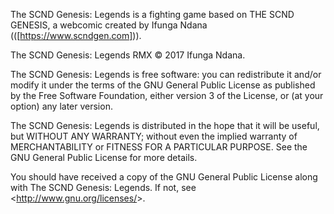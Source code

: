 The SCND Genesis: Legends is a fighting game based on THE SCND GENESIS,
a webcomic created by Ifunga Ndana (([https://www.scndgen.com])).

The SCND Genesis: Legends RMX  © 2017 Ifunga Ndana.

The SCND Genesis: Legends is free software: you can redistribute it and/or modify
it under the terms of the GNU General Public License as published by
the Free Software Foundation, either version 3 of the License, or
(at your option) any later version.

The SCND Genesis: Legends is distributed in the hope that it will be useful,
but WITHOUT ANY WARRANTY; without even the implied warranty of
MERCHANTABILITY or FITNESS FOR A PARTICULAR PURPOSE.  See the
GNU General Public License for more details.

You should have received a copy of the GNU General Public License
along with The SCND Genesis: Legends. If not, see <<a href="http://www.gnu.org/licenses/">http://www.gnu.org/licenses/</a>>.